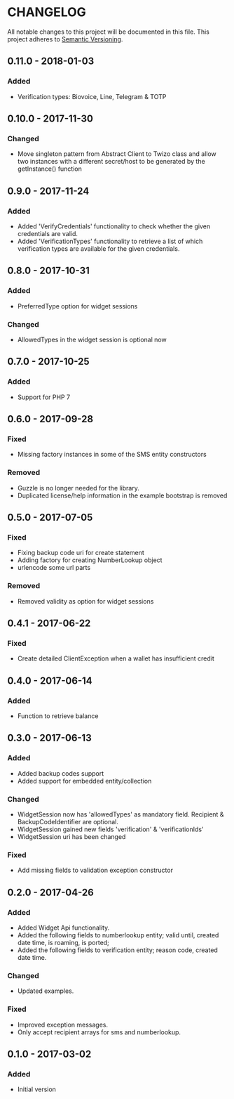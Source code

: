 CHANGELOG
=========

All notable changes to this project will be documented in this file.
This project adheres to [Semantic Versioning](http://semver.org/).

## 0.11.0 - 2018-01-03
### Added
- Verification types: Biovoice, Line, Telegram & TOTP

## 0.10.0 - 2017-11-30
### Changed
- Move singleton pattern from Abstract Client to Twizo class and allow two instances with a different secret/host to be generated by the getInstance() function

## 0.9.0 - 2017-11-24
### Added
- Added 'VerifyCredentials' functionality to check whether the given credentials are valid.
- Added 'VerificationTypes' functionality to retrieve a list of which verification types are available for the given credentials.

## 0.8.0 - 2017-10-31
### Added
- PreferredType option for widget sessions

### Changed
- AllowedTypes in the widget session is optional now

## 0.7.0 - 2017-10-25
### Added
- Support for PHP 7

## 0.6.0 - 2017-09-28
### Fixed
- Missing factory instances in some of the SMS entity constructors

### Removed
- Guzzle is no longer needed for the library.
- Duplicated license/help information in the example bootstrap is removed

## 0.5.0 - 2017-07-05
### Fixed
- Fixing backup code uri for create statement
- Adding factory for creating NumberLookup object
- urlencode some url parts

### Removed
- Removed validity as option for widget sessions

## 0.4.1 - 2017-06-22
### Fixed
- Create detailed ClientException when a wallet has insufficient credit

## 0.4.0 - 2017-06-14
### Added
- Function to retrieve balance

## 0.3.0 - 2017-06-13
### Added
- Added backup codes support
- Added support for embedded entity/collection

### Changed
- WidgetSession now has 'allowedTypes' as mandatory field. Recipient & BackupCodeIdentifier are optional.
- WidgetSession gained new fields 'verification' & 'verificationIds'
- WidgetSession uri has been changed

### Fixed
- Add missing fields to validation exception constructor

## 0.2.0 - 2017-04-26
### Added
- Added Widget Api functionality.
- Added the following fields to numberlookup entity; valid until, created date time, is roaming, is ported;
- Added the following fields to verification entity; reason code, created date time.

### Changed
- Updated examples.

### Fixed
- Improved exception messages.
- Only accept recipient arrays for sms and numberlookup.

## 0.1.0 - 2017-03-02
### Added
- Initial version
